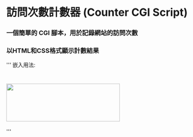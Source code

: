 # 訪問次數計數器 (Counter CGI Script)
### 一個簡單的 CGI 腳本，用於記錄網站的訪問次數 
### 以HTML和CSS格式顯示計數結果

'''
嵌入用法:
# <img src="網址:如ngrok" width="300" height="100" />
'''
